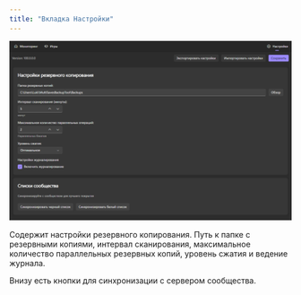 ```yaml
---
title: "Вкладка Настройки"
---
```


<img src="../assets/image32.png" alt="" />

Содержит настройки резервного копирования. Путь к папке с резервными копиями, интервал сканирования, максимальное количество параллельных резервных копий, уровень сжатия и ведение журнала.

Внизу есть кнопки для синхронизации с сервером сообщества.
